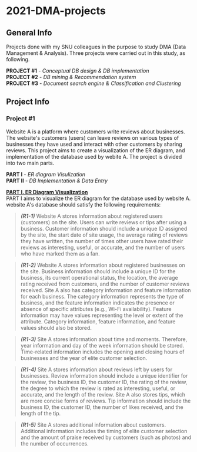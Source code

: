 # 2021-DMA-projects
## General Info
Projects done with my SNU colleagues in the purpose to study DMA (Data Management & Analysis). Three projects were carried out in this study, as following.

**PROJECT #1** - *Conceptual DB design & DB implementation*  
**PROJECT #2** - *DB mining & Recommendation system*  
**PROJECT #3** - *Document search engine & Classification and Clustering*  

## Project Info
### Project #1
Website A is a platform where customers write reviews about businesses. The website's customers (users) can leave reviews on various types of businesses they have used and interact with other customers by sharing reviews. This project aims to create a visualization of the ER diagram, and implementation of the database used by webite A. The project is divided into two main parts.  

**PART I** - *ER diagram Visulization*  
**PART II** - *DB Implementation & Data Entry*  

<ins>**PART I. ER Diagram Visualization**</ins>  
PART I aims to visualize the ER diagram for the database used by website A. website A's database should satisfy the following requirements:

> **_(R1-1)_** Website A stores information about registered users (customers) on the site. Users can write reviews or tips after using a business. Customer information should include a unique ID assigned by the site, the start date of site usage, the average rating of reviews they have written, the number of times other users have rated their reviews as interesting, useful, or accurate, and the number of users who have marked them as a fan.

> **_(R1-2)_** Website A stores information about registered businesses on the site. Business information should include a unique ID for the business, its current operational status, the location, the average rating received from customers, and the number of customer reviews received. Site A also has category information and feature information for each business. The category information represents the type of business, and the feature information indicates the presence or absence of specific attributes (e.g., Wi-Fi availability). Feature information may have values representing the level or extent of the attribute. Category information, feature information, and feature values should also be stored.

> **_(R1-3)_** Site A stores information about time and moments. Therefore, year information and day of the week information should be stored. Time-related information includes the opening and closing hours of businesses and the year of elite customer selection.

> **_(R1-4)_** Site A stores information about reviews left by users for businesses. Review information should include a unique identifier for the review, the business ID, the customer ID, the rating of the review, the degree to which the review is rated as interesting, useful, or accurate, and the length of the review. Site A also stores tips, which are more concise forms of reviews. Tip information should include the business ID, the customer ID, the number of likes received, and the length of the tip.

> **_(R1-5)_** Site A stores additional information about customers. Additional information includes the timing of elite customer selection and the amount of praise received by customers (such as photos) and the number of occurrences.
